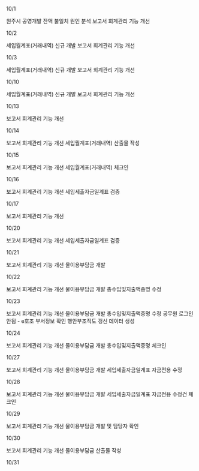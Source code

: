 
10/1

원주시 공영개발 잔액 불일치 원인 분석
보고서 회계관리 기능 개선

10/2

세입월계표(거래내역) 신규 개발
보고서 회계관리 기능 개선

10/3

세입월계표(거래내역) 신규 개발
보고서 회계관리 기능 개선

10/10

세입월계표(거래내역) 신규 개발
보고서 회계관리 기능 개선

10/13

보고서 회계관리 기능 개선

10/14

보고서 회계관리 기능 개선
세입월계표(거래내역) 산출물 작성

10/15

보고서 회계관리 기능 개선
세입월계표(거래내역) 체크인

10/16

보고서 회계관리 기능 개선
세입세출자금일계표 검증

10/17

보고서 회계관리 기능 개선

10/20

보고서 회계관리 기능 개선
세입세출자금일계표 검증

10/21

보고서 회계관리 기능 개선
물이용부담금 개발

10/22

보고서 회계관리 기능 개선
물이용부담금 개발
총수입및지출액증명 수정

10/23

보고서 회계관리 기능 개선
물이용부담금 개발
총수입및지출액증명 수정
공무원 로그인 안됨 - e호조 부서정보 확인
행안부조직도 갱신 데이터 생성

10/24

보고서 회계관리 기능 개선
물이용부담금 개발
총수입및지출액증명 체크인

10/27

보고서 회계관리 기능 개선
물이용부담금 개발
세입세출자금일계표 자금전용 수정

10/28

보고서 회계관리 기능 개선
물이용부담금 개발
세입세출자금일계표 자금전용 수정건 체크인


10/29

보고서 회계관리 기능 개선
물이용부담금 개발 및 담당자 확인

10/30

보고서 회계관리 기능 개선
물이용부담금 산출물 작성


10/31

